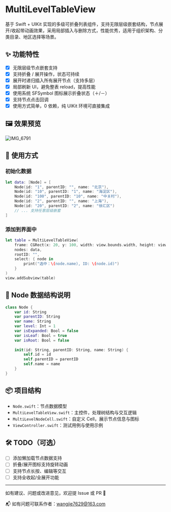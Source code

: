 # MultiLevelTableView

基于 Swift + UIKit 实现的多级可折叠列表组件，支持无限层级嵌套结构，节点展开/收起带动画效果，采用局部插入与删除方式，性能优秀，适用于组织架构、分类目录、地区选择等场景。

## ✨ 功能特性

- [x] 无限层级节点嵌套支持
- [x] 支持折叠 / 展开操作，状态可持续
- [x] 展开时递归插入所有展开节点（支持多层）
- [x] 局部刷新 UI，避免整表 reload，提高性能
- [x] 使用系统 SFSymbol 图标展示折叠状态（＋/－）
- [x] 支持节点点击回调
- [x] 使用方式简单，0 依赖，纯 UIKit 环境可直接集成

## 🖼️ 效果预览
![IMG_6791](https://github.com/user-attachments/assets/e15a2e29-340e-454d-ad0f-190dbb77fc45)




> 

## 🧱 使用方式

### 初始化数据

```swift
let data: [Node] = [
    Node(id: "1", parentID: "", name: "北京"),
    Node(id: "10", parentID: "1", name: "海淀区"),
    Node(id: "100", parentID: "10", name: "中关村"),
    Node(id: "2", parentID: "", name: "上海"),
    Node(id: "20", parentID: "2", name: "徐汇区")
    // ... 支持任意层级嵌套
]
```

### 添加到界面中

```swift
let table = MultiLevelTableView(
    frame: CGRect(x: 20, y: 100, width: view.bounds.width, height: view.bounds.height - 140),
    nodes: data,
    rootID: "",
    select: { node in
        print("选中：\(node.name), ID: \(node.id)")
    }
)
view.addSubview(table)
```

## 🧩 Node 数据结构说明

```swift
class Node {
    var id: String
    var parentID: String
    var name: String
    var level: Int = 1
    var isExpanded: Bool = false
    var isLeaf: Bool = true
    var isRoot: Bool = false
    
    init(id: String, parentID: String, name: String) {
        self.id = id
        self.parentID = parentID
        self.name = name
    }
}
```

## 📦 项目结构

- `Node.swift`：节点数据模型
- `MultiLevelTableView.swift`：主控件，处理树结构与交互逻辑
- `MultiLevelNodeCell.swift`：自定义 Cell，展示节点信息与图标
- `ViewController.swift`：测试用例与使用示例

## 🛠️ TODO（可选）

- [ ] 添加懒加载节点数据支持
- [ ] 折叠/展开图标支持旋转动画
- [ ] 支持节点长按、编辑等交互
- [ ] 支持全收起/全展开功能

---

如有建议、问题或改进意见，欢迎提 Issue 或 PR 🙌

📬 如有问题可联系作者：wangjie7629@163.com
